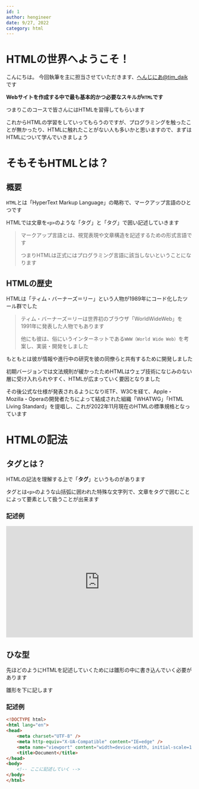 ```yaml
---
id: 1
author: hengineer
date: 9/27, 2022
category: html
---
```



# HTMLの世界へようこそ！

こんにちは。 今回執筆を主に担当させていただきます、[へんじにあ@tim_daik](https://twitter.com/tim_daik)です

**Webサイトを作成する中で最も基本的かつ必要なスキルが`HTML`です**

つまりこのコースで皆さんにはHTMLを習得してもらいます

これからHTMLの学習をしていってもらうのですが、プログラミングを触ったことが無かったり、HTMLに触れたことがない人も多いかと思いますので、まずはHTMLについて学んでいきましょう

# そもそもHTMLとは？

## 概要

`HTML`とは「HyperText Markup Language」の略称で、マークアップ言語のひとつです

HTMLでは文章を`<p>`のような「タグ」と「タグ」で囲い記述していきます

>マークアップ言語とは、視覚表現や文章構造を記述するための形式言語です
>
>つまりHTMLは正式にはプログラミング言語に該当しないということになります


## HTMLの歴史



HTMLは「ティム・バーナーズ＝リー」という人物が1989年にコード化したツール群でした

>ティム・バーナーズ＝リーは世界初のブラウザ「WorldWideWeb」を1991年に発表した人物でもあります
>
>他にも彼は、俗にいうインターネットである`WWW（World Wide Web）`を考案し、実装・開発をしました

もともとは彼が情報や進行中の研究を彼の同僚らと共有するために開発しました

初期バージョンでは文法規則が緩かったためHTMLはウェブ技術になじみのない層に受け入れられやすく、HTMLが広まっていく要因となりました

その後公式な仕様が発表されるようになりIETF、W3Cを経て、Apple・Mozilla・Operaの開発者たちによって結成された組織「WHATWG」「HTML Living Standard」を提唱し、これが2022年11月現在のHTMLの標準規格となっています

# HTMLの記法

## タグとは？

HTMLの記法を理解する上で「**タグ**」というものがあります

タグとは`<p>`のような山括弧に囲われた特殊な文字列で、文章をタグで囲むことによって要素として扱うことが出来ます

### 記述例


<iframe height="300" style="width: 100%;" scrolling="no" title="dojo-html-1-1" src="https://codepen.io/hengineer/embed/PoaeXZo?default-tab=html%2Cresult" frameborder="no" loading="lazy" allowtransparency="true" allowfullscreen="true">
  See the Pen <a href="https://codepen.io/hengineer/pen/PoaeXZo">
  dojo-html-1-1</a> by hengineer (<a href="https://codepen.io/hengineer">@hengineer</a>)
  on <a href="https://codepen.io">CodePen</a>.
</iframe>

## ひな型

先ほどのようにHTMLを記述していくためには雛形の中に書き込んでいく必要があります

雛形を下に記します

### 記述例


```html
<!DOCTYPE html>
<html lang="en">
<head>
    <meta charset="UTF-8" />
    <meta http-equiv="X-UA-Compatible" content="IE=edge" />
    <meta name="viewport" content="width=device-width, initial-scale=1.0" />
    <title>Document</title>
</head>
<body>
    <!-- ここに記述していく -->
</body>
</html>
```

